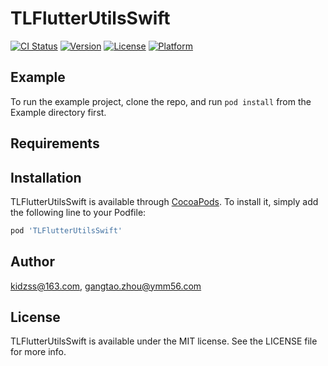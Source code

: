 # TLFlutterUtilsSwift

[![CI Status](https://img.shields.io/travis/kidzss@163.com/TLFlutterUtilsSwift.svg?style=flat)](https://travis-ci.org/kidzss@163.com/TLFlutterUtilsSwift)
[![Version](https://img.shields.io/cocoapods/v/TLFlutterUtilsSwift.svg?style=flat)](https://cocoapods.org/pods/TLFlutterUtilsSwift)
[![License](https://img.shields.io/cocoapods/l/TLFlutterUtilsSwift.svg?style=flat)](https://cocoapods.org/pods/TLFlutterUtilsSwift)
[![Platform](https://img.shields.io/cocoapods/p/TLFlutterUtilsSwift.svg?style=flat)](https://cocoapods.org/pods/TLFlutterUtilsSwift)

## Example

To run the example project, clone the repo, and run `pod install` from the Example directory first.

## Requirements

## Installation

TLFlutterUtilsSwift is available through [CocoaPods](https://cocoapods.org). To install
it, simply add the following line to your Podfile:

```ruby
pod 'TLFlutterUtilsSwift'
```

## Author

kidzss@163.com, gangtao.zhou@ymm56.com

## License

TLFlutterUtilsSwift is available under the MIT license. See the LICENSE file for more info.
